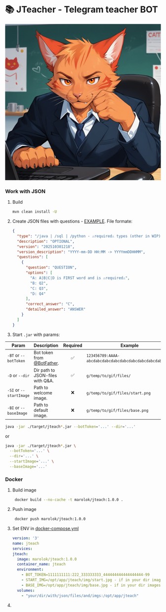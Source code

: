 # 📚 JTeacher - Telegram teacher BOT

![start.jpg](src/main/resources/img/start.jpg)

### Work with JSON

1) Build
    ``` sh
   mvn clean install -U
   ```
2) Create JSON files with questions - [EXAMPLE](src/main/resources/java.json). File formate:
    ``` json 
    {
      "type": "/java | /sql | /python - ⚠️required⚠️ types (other in WIP)",
      "description": "OPTIONAL",
      "version": "202510301218",
      "version_description": "YYYY-mm-DD HH:MM -> YYYYmmDDHHMM",
      "questions": [
        {
          "question": "QUESTION",
          "options": [
            "A: A|B|C|D is FIRST word and is ⚠️required⚠️",
            "B: Q2",
            "C: Q3",
            "D: Q4"
          ],
          "correct_answer": "C",
          "detailed_answer": "ANSWER"
        }
      ]
    }
    ```

3) Start `.jar` with params:

| Param                   | Description                                          | Required | Example                                                  |
|-------------------------|:-----------------------------------------------------|:--------:|----------------------------------------------------------|
| `-BT` or `--botToken`   | Bot token from [@BotFather](https://t.me/BotFather). |    ✅     | `123456789:AAAA-abcdabcdabcdabcdabcdabcdabcdabcdabcdabc` |
| `-D` or `--dir`         | Dir path to JSON-files with Q&A.                     |    ✅     | `g/temp/to/gif/files/`                                   |
| `-SI` or `--startImage` | Path to welcome image.                               |    ❌     | `g/temp/to/gif/files/start.png`                          |
| `-BI` or `--baseImage`  | Path to default image.                               |    ❌     | `g/temp/to/gif/files/base.png`                           |

``` sh
java -jar ./target/jteach*.jar --botToken='...' --dir='...'

```

or

``` sh
java -jar ./target/jteach*.jar \
  --botToken='...' \
  --dir='...' \
  --startImage='...' \
  --baseImage='...'
```

### Docker 
1) Build image
   ``` sh 
    docker build --no-cache -t marolok/jteach:1.0.0 .
   ```
2) Push image
   ``` sh 
    docker push marolok/jteach:1.0.0
   ```
3) Set ENV in [docker-compose.yml](./docker-compose.yml)
   ``` yml 
   version: '3'
   name: jteach
   services:
   jteach:
     image: marolok/jteach:1.0.0
     container_name: jteach
     environment:
       - BOT_TOKEN=1111111111:222_333333333_444444444444444444-99
       - START_IMG=/opt/app/jteach/img/start.jpg - if in your dir images in `img` folder
       - BASE_IMG=/opt/app/jteach/img/base.jpg - if in your dir images in `img` folder
     volumes:
       - "your/dir/with/json/files/and/imgs:/opt/app/jteach"
   ```
4) 